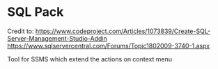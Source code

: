 # SQL Pack

Credit to: https://www.codeproject.com/Articles/1073839/Create-SQL-Server-Management-Studio-Addin
https://www.sqlservercentral.com/Forums/Topic1802009-3740-1.aspx

Tool for SSMS which extend the actions on context menu
